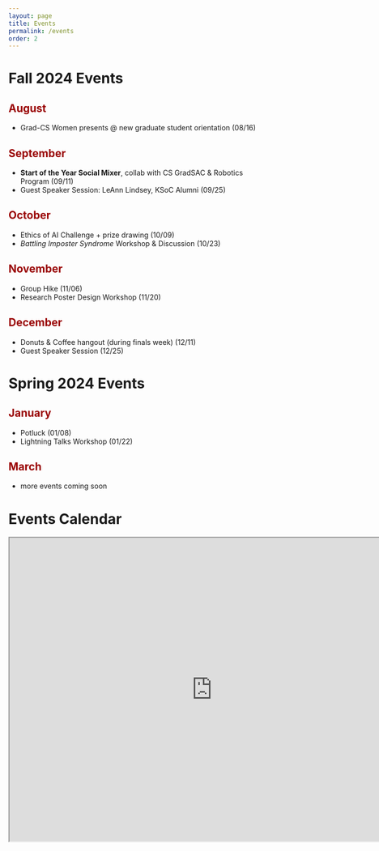 ```yaml
---
layout: page
title: Events
permalink: /events
order: 2
---
```

# Fall 2024 Events
## <span style="color: #990000;;">August</span> 
* Grad-CS Women presents @ new graduate student orientation (08/16)

## <span style="color: #990000;;">September</span> 
* **Start of the Year Social Mixer**, collab with CS GradSAC & Robotics Program (09/11)
* Guest Speaker Session: LeAnn Lindsey, KSoC Alumni (09/25)

## <span style="color: #990000;;">October</span>
* Ethics of AI Challenge + prize drawing (10/09)
* *Battling Imposter Syndrome* Workshop & Discussion (10/23)

## <span style="color: #990000;;">November</span>
* Group Hike (11/06)
* Research Poster Design Workshop (11/20)

## <span style="color: #990000;;">December</span>
* Donuts & Coffee hangout (during finals week) (12/11)
* Guest Speaker Session (12/25)


# Spring 2024 Events
## <span style="color: #990000;;">January</span>
* Potluck (01/08)
* Lightning Talks Workshop (01/22)

## <span style="color: #990000;;">March</span>
- more events coming soon

# Events Calendar

<iframe src="https://calendar.google.com/calendar/embed?src=uofuwomenincs%40gmail.com&ctz=America%2FDenver"  style="border: 2" width="800" height="600" frameborder="2" scrolling="no"></iframe>




